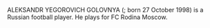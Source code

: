 ALEKSANDR YEGOROVICH GOLOVNYA (; born 27 October 1998) is a Russian football player. He plays for FC Rodina Moscow.
